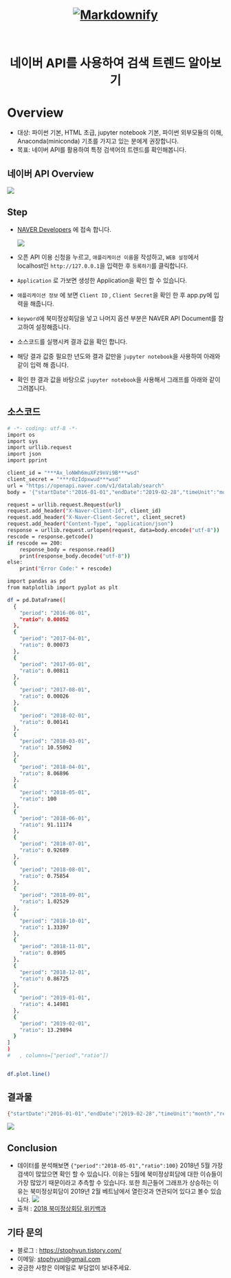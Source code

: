 <h1 align="center">
  <br>
  <a href="https://developers.naver.com/docs/datalab/search/#python"><img src="https://user-images.githubusercontent.com/43984584/53692263-e02bc400-3dcf-11e9-983c-0cf6fefc3ac2.png" alt="Markdownify" width=""></a>
  <br>
  
  <br>
</h1>

<h1 align="center"> 네이버 API를 사용하여 검색 트렌드 알아보기
</p>

# Overview

- 대상: 파이썬 기본, HTML 초급, jupyter notebook 기본, 파이썬 외부모듈의 이해, Anaconda(miniconda) 기초를 가지고 있는 분에게 권장합니다.
- 목표: 네이버 API를 활용하여 특정 검색어의 트렌드를 확인해봅니다.

## 네이버 API Overview

<img src="https://user-images.githubusercontent.com/43984584/53692263-e02bc400-3dcf-11e9-983c-0cf6fefc3ac2.png">

## Step

- [NAVER Developers](https://developers.naver.com/products/datalab/) 에 접속 합니다.

  <img src="https://user-images.githubusercontent.com/43984584/53692411-c2139300-3dd2-11e9-81a3-99c7e2f4a8d1.png">

- 오픈 API 이용 신청을 누르고, `애플리케이션 이름`을 작성하고, `WEB 설정`에서 localhost인 `http://127.0.0.1`을 입력한 후 `등록하기`를 클릭합니다.
- `Application` 로 가보면 생성한 Application을 확인 할 수 있습니다.
- `애플리케이션 정보` 에 보면 `Client ID` , `Client Secret`을 확인 한 후 app.py에 입력을 해줍니다.
- `keyword`에 북미정상회담을 넣고 나머지 옵션 부분은 NAVER API Document를 참고하여 설정해줍니다.
- 소스코드를 실행시켜 결과 값을 확인 합니다.
- 해당 결과 값중 필요한 년도와 결과 값만을 `jupyter notebook`을 사용하여 아래와 같이 입력 해 줍니다.
- 확인 한 결과 값을 바탕으로 `jupyter notebook`을 사용해서 그래프를 아래와 같이 그려봅니다.

## 소스코드

```bash
# -*- coding: utf-8 -*-
import os
import sys
import urllib.request
import json
import pprint

client_id = "***Ax_loNWh6muXFz9nVi9B***wsd"
client_secret = "***r0zIdpxwud***wsd"
url = "https://openapi.naver.com/v1/datalab/search"
body = '{"startDate":"2016-01-01","endDate":"2019-02-28","timeUnit":"month","keywordGroups":[{"groupName":"북미정상회담","keywords":["북미정상회담"]}],"device":"","ages":["1","2","3","4","5","6","7","8","9","10","11"],"gender":""}'

request = urllib.request.Request(url)
request.add_header("X-Naver-Client-Id", client_id)
request.add_header("X-Naver-Client-Secret", client_secret)
request.add_header("Content-Type", "application/json")
response = urllib.request.urlopen(request, data=body.encode("utf-8"))
rescode = response.getcode()
if rescode == 200:
    response_body = response.read()
    print(response_body.decode("utf-8"))
else:
    print("Error Code:" + rescode)
```

```bash
import pandas as pd
from matplotlib import pyplot as plt

df = pd.DataFrame([
  {
    "period": "2016-06-01",
    "ratio": 0.00052
  },
  {
    "period": "2017-04-01",
    "ratio": 0.00073
  },
  {
    "period": "2017-05-01",
    "ratio": 0.00811
  },
  {
    "period": "2017-08-01",
    "ratio": 0.00026
  },
  {
    "period": "2018-02-01",
    "ratio": 0.00141
  },
  {
    "period": "2018-03-01",
    "ratio": 10.55092
  },
  {
    "period": "2018-04-01",
    "ratio": 8.06896
  },
  {
    "period": "2018-05-01",
    "ratio": 100
  },
  {
    "period": "2018-06-01",
    "ratio": 91.11174
  },
  {
    "period": "2018-07-01",
    "ratio": 0.92689
  },
  {
    "period": "2018-08-01",
    "ratio": 0.75854
  },
  {
    "period": "2018-09-01",
    "ratio": 1.02529
  },
  {
    "period": "2018-10-01",
    "ratio": 1.33397
  },
  {
    "period": "2018-11-01",
    "ratio": 0.8905
  },
  {
    "period": "2018-12-01",
    "ratio": 0.86725
  },
  {
    "period": "2019-01-01",
    "ratio": 4.14981
  },
  {
    "period": "2019-02-01",
    "ratio": 13.29894
  }
]
)
#   , columns=["period","ratio"])


df.plot.line()

```

## 결과물

```bash
{"startDate":"2016-01-01","endDate":"2019-02-28","timeUnit":"month","results":[{"title":"북미정상회담","keywords":["북미정상회담"],"data":[{"period":"2016-06-01","ratio":0.00052},{"period":"2017-04-01","ratio":0.00073},{"period":"2017-05-01","ratio":0.00811},{"period":"2017-08-01","ratio":0.00026},{"period":"2018-02-01","ratio":0.00141},{"period":"2018-03-01","ratio":10.55092},{"period":"2018-04-01","ratio":8.06896},{"period":"2018-05-01","ratio":100},{"period":"2018-06-01","ratio":91.11174},{"period":"2018-07-01","ratio":0.92689},{"period":"2018-08-01","ratio":0.75854},{"period":"2018-09-01","ratio":1.02529},{"period":"2018-10-01","ratio":1.33397},{"period":"2018-11-01","ratio":0.8905},{"period":"2018-12-01","ratio":0.86725},{"period":"2019-01-01","ratio":4.14981},{"period":"2019-02-01","ratio":27.52107}]}]}
```

<img src="https://user-images.githubusercontent.com/43984584/53606957-1ca8c580-3c00-11e9-9691-29ea729b1e98.png">

## Conclusion

- 데이터를 분석해보면 `{"period":"2018-05-01","ratio":100}` 2018년 5월 가장 검색이 많았으면 확인 할 수 있습니다. 이유는 5월에 북미정상회담에 대한 이슈들이 가장 많았기 때문이라고 추측할 수 있습니다. 또한 최근들어 그래프가 상승하는 이유는 북미정상회담이 2019년 2월 베트남에서 열린것과 연관되어 있다고 볼수 있습니다.
  <img src="https://user-images.githubusercontent.com/43984584/53692598-1f5d1380-3dd6-11e9-84d3-2c9acfdf6df0.png">
- 출처 : [2018 북미정상회담,위키백과](https://ko.wikipedia.org/wiki/2018%EB%85%84_%EB%B6%81%EB%AF%B8%EC%A0%95%EC%83%81%ED%9A%8C%EB%8B%B4)

## 기타 문의

- 블로그 : https://stophyun.tistory.com/
- 이메일: stophyuni@gmail.com
- 궁금한 사항은 이메일로 부담없이 보내주세요.
